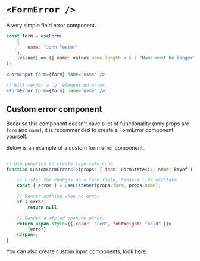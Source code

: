 # `<FormError />`

A very simple field error component.

```jsx
const form = useForm(
    {
        name: "John Tester"
    },
    (values) => ({ name: values.name.length < 5 ? "Name must be longer" : undefined }) // Example validator
);

<FormInput form={form} name="name" />

// Will render a `p` element on error.
<FormError form={form} name="name" />
```

## Custom error component

Because this component doesn't have a lot of functionality (only props are `form` and `name`), it is recommended to create a FormError component yourself.

Below is an example of a custom form error component.

```jsx

// Use generics to create type-safe code
function CustomFormError<T>(props: { form: FormState<T>; name: keyof T }) {

    // Listen for changes on a form field, behaves like useState
    const { error } = useListener(props.form, props.name);

    // Render nothing when no error
    if (!error)
        return null;

    // Render a styled span on error.
    return <span style={{ color: "red", fontWeight: "bold" }}>
        {error}
    </span>;
}

```

You can also create custom input components, look [here](/docs/Custom-inputs).
